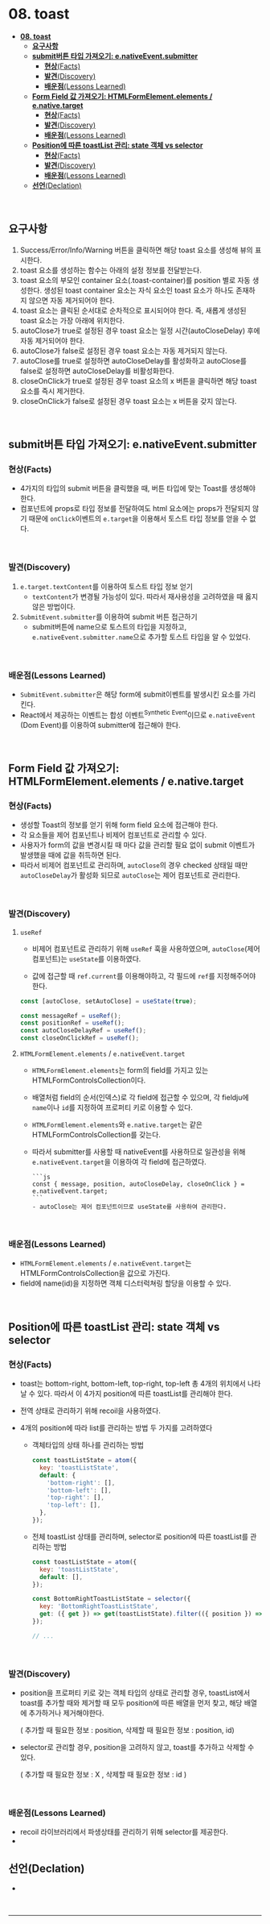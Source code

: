 # **08. toast**

- [**08. toast**](#08-toast)
  - [**요구사항**](#요구사항)
  - [**submit버튼 타입 가져오기: e.nativeEvent.submitter**](#submit버튼-타입-가져오기-enativeeventsubmitter)
    - [**현상**(Facts)](#현상facts)
    - [**발견**(Discovery)](#발견discovery)
    - [**배운점**(Lessons Learned)](#배운점lessons-learned)
  - [**Form Field 값 가져오기: HTMLFormElement.elements / e.native.target**](#form-field-값-가져오기-htmlformelementelements--enativetarget)
    - [**현상**(Facts)](#현상facts-1)
    - [**발견**(Discovery)](#발견discovery-1)
    - [**배운점**(Lessons Learned)](#배운점lessons-learned-1)
  - [**Position에 따른 toastList 관리: state 객체 vs selector**](#position에-따른-toastlist-관리-state-객체-vs-selector)
    - [**현상**(Facts)](#현상facts-2)
    - [**발견**(Discovery)](#발견discovery-2)
    - [**배운점**(Lessons Learned)](#배운점lessons-learned-2)
  - [**선언**(Declation)](#선언declation)

<br>

## **요구사항**

1. Success/Error/Info/Warning 버튼을 클릭하면 해당 toast 요소를 생성해 뷰의 표시한다.
2. toast 요소를 생성하는 함수는 아래의 설정 정보를 전달받는다.
3. toast 요소의 부모인 container 요소(.toast-container)를 position 별로 자동 생성한다. 생성된 toast container 요소는 자식 요소인 toast 요소가 하나도 존재하지 않으면 자동 제거되어야 한다.
4. toast 요소는 클릭된 순서대로 순차적으로 표시되어야 한다. 즉, 새롭게 생성된 toast 요소는 가장 아래에 위치한다.
5. autoClose가 true로 설정된 경우 toast 요소는 일정 시간(autoCloseDelay) 후에 자동 제거되어야 한다.
6. autoClose가 false로 설정된 경우 toast 요소는 자동 제거되지 않는다.
7. autoClose를 true로 설정하면 autoCloseDelay를 활성화하고 autoClose를 false로 설정하면 autoCloseDelay를 비활성화한다.
8. closeOnClick가 true로 설정된 경우 toast 요소의 x 버튼을 클릭하면 해당 toast 요소를 즉시 제거한다.
9. closeOnClick가 false로 설정된 경우 toast 요소는 x 버튼을 갖지 않는다.

<br>

## **submit버튼 타입 가져오기: e.nativeEvent.submitter**

### **현상**(Facts)

- 4가지의 타입의 submit 버튼을 클릭했을 때, 버튼 타입에 맞는 Toast를 생성해야한다.
- 컴포넌트에 props로 타입 정보를 전달하여도 html 요소에는 props가 전달되지 않기 때문에 `onClick`이벤트의 `e.target`을 이용해서 토스트 타입 정보를 얻을 수 없다.

<br>

### **발견**(Discovery)

1. `e.target.textContent`를 이용하여 토스트 타입 정보 얻기
   - `textContent`가 변경될 가능성이 있다. 따라서 재사용성을 고려하였을 때 옳지 않은 방법이다.
2. `SubmitEvent.submitter`를 이용하여 submit 버튼 접근하기
   - submit버튼에 name으로 토스트의 타입을 지정하고, `e.nativeEvent.submitter.name`으로 추가할 토스트 타입을 알 수 있었다.

<br>

### **배운점**(Lessons Learned)

- `SubmitEvent.submitter`은 해당 form에 submit이벤트를 발생시킨 요소를 가리킨다.
- React에서 제공하는 이벤트는 합성 이벤트<sup>Synthetic Event</sup>이므로 `e.nativeEvent` (Dom Event)를 이용하여 submitter에 접근해야 한다.

<br>

## **Form Field 값 가져오기: HTMLFormElement.elements / e.native.target**

### **현상**(Facts)

- 생성할 Toast의 정보를 얻기 위해 form field 요소에 접근해야 한다.
- 각 요소들을 제어 컴포넌트나 비제어 컴포넌트로 관리할 수 있다.
- 사용자가 form의 값을 변경시킬 때 마다 값을 관리할 필요 없이 submit 이벤트가 발생했을 때에 값을 취득하면 된다.
- 따라서 비제어 컴포넌트로 관리하며, `autoClose`의 경우 checked 상태일 때만 `autoCloseDelay`가 활성화 되므로 `autoClose`는 제어 컴포넌트로 관리한다.

<br>

### **발견**(Discovery)

1.  `useRef`

    - 비제어 컴포넌트로 관리하기 위해 `useRef` 훅을 사용하였으며, `autoClose`(제어컴포넌트)는 `useState`를 이용하였다.

    - 값에 접근할 때 `ref.current`를 이용해야하고, 각 필드에 `ref`를 지정해주어야 한다.

    ```js
    const [autoClose, setAutoClose] = useState(true);

    const messageRef = useRef();
    const positionRef = useRef();
    const autoCloseDelayRef = useRef();
    const closeOnClickRef = useRef();
    ```

2.  `HTMLFormElement.elements` / `e.nativeEvent.target`

    - `HTMLFormElement.elements`는 form의 field를 가지고 있는 HTMLFormControlsCollection이다.
    - 배열처럼 field의 순서(인덱스)로 각 field에 접근할 수 있으며, 각 fieldju에 `name`이나 `id`를 지정하여 프로퍼티 키로 이용할 수 있다.
    - `HTMLFormElement.elements`와 `e.native.target`는 같은 HTMLFormControlsCollection를 갖는다.
    - 따라서 submitter를 사용할 때 nativeEvent를 사용하므로 일관성을 위해 `e.nativeEvent.target`을 이용하여 각 field에 접근하였다.

          ```js
          const { message, position, autoCloseDelay, closeOnClick } = e.nativeEvent.target;
          ```
          - autoClose는 제어 컴포넌트이므로 useState를 사용하여 관리한다.

      <br>

### **배운점**(Lessons Learned)

- `HTMLFormElement.elements` / `e.nativeEvent.target`는 HTMLFormControlsCollection을 값으로 가진다.
- field에 name(id)을 지정하면 객체 디스터럭쳐링 할당을 이용할 수 있다.

<br>

## **Position에 따른 toastList 관리: state 객체 vs selector**

### **현상**(Facts)

- toast는 bottom-right, bottom-left, top-right, top-left 총 4개의 위치에서 나타날 수 있다. 따라서 이 4가지 position에 따른 toastList를 관리해야 한다.
- 전역 상태로 관리하기 위해 recoil을 사용하였다.
- 4개의 position에 따라 list를 관리하는 방법 두 가지를 고려하였다

  - 객체타입의 상태 하나를 관리하는 방법
    ```js
    const toastListState = atom({
      key: 'toastListState',
      default: {
        'bottom-right': [],
        'bottom-left': [],
        'top-right': [],
        'top-left': [],
      },
    });
    ```
  - 전체 toastList 상태를 관리하며, selector로 position에 따른 toastList를 관리하는 방법

    ```js
    const toastListState = atom({
      key: 'toastListState',
      default: [],
    });

    const BottomRightToastListState = selector({
      key: 'BottomRightToastListState',
      get: ({ get }) => get(toastListState).filter(({ position }) => position === 'bottom-right'),
    });

    // ...
    ```

<br>

### **발견**(Discovery)

- position을 프로퍼티 키로 갖는 객체 타입의 상태로 관리할 경우, toastList에서 toast를 추가할 때와 제거할 때 모두 position에 따른 배열을 먼저 찾고, 해당 배열에 추가하거나 제거해야한다.

  ( 추가할 때 필요한 정보 : position, 삭제할 때 필요한 정보 : position, id)

- selector로 관리할 경우, position을 고려하지 않고, toast를 추가하고 삭제할 수 있다.

  ( 추가할 때 필요한 정보 : X , 삭제할 때 필요한 정보 : id )

<br>

### **배운점**(Lessons Learned)

- recoil 라이브러리에서 파생상태를 관리하기 위해 selector를 제공한다.
- <br>

## **선언**(Declation)

-

<br>

---
